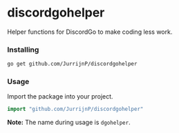 # discordgohelper
Helper functions for DiscordGo to make coding less work.

### Installing
```sh
go get github.com/JurrijnP/discordgohelper
```

### Usage

Import the package into your project.

```go
import "github.com/JurrijnP/discordgohelper"
```

**Note:** The name during usage is `dgohelper`.